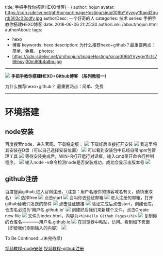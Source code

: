 title: 手把手教你搭建HEXO博客(一)
author: hojun
avatar: https://cdn.jsdelivr.net/gh/honjun/ImageHosting/sina/006bYVyvgy1ftand2qurdj303c03cdfv.jpg
authorDesc: 一个好奇的人
categories: 技术
series: 手把手教你搭建HEXO博客
date: 2018-06-06 21:25:30
authorLink: /about/hojun.html
authorAbout:
tags:
 - hexo
 - 博客
keywords: hexo
description: 为什么推荐hexo+github？最重要两点：简单、免费。
photos:
 - https://cdn.jsdelivr.net/gh/honjun/ImageHosting/sina/006bYVyvgy1fs1s79hhsvj30m80b4q8m.jpg
---
![](https://cdn.jsdelivr.net/gh/honjun/ImageHosting/sina/006bYVyvgy1fs1s79hhsvj30m80b4q8m.jpg)
**手把手教你搭建HEXO+Github博客 （系列教程一）**

为什么推荐hexo+github？
最重要两点：简单、免费

---

# **环境搭建**

## **node安装**
百度搜索node，进入官网。下载稳定版：
![](https://cdn.jsdelivr.net/gh/honjun/ImageHosting/sina/006bYVyvgy1fs1rvim3yyj30zw0kagt7.jpg)
下载好后直接打开安装
![](https://cdn.jsdelivr.net/gh/honjun/ImageHosting/sina/006bYVyvgy1fs1rvh8f6rj30em0be0tt.jpg)
我这里将其安装在D盘（可以自己选择安装位置）
![](https://cdn.jsdelivr.net/gh/honjun/ImageHosting/sina/006bYVyvgy1fs1rvgj5k0j30el0bf3zk.jpg)
可以看到安装包中已经自带npm包管理工具
![](https://cdn.jsdelivr.net/gh/honjun/ImageHosting/sina/006bYVyvgy1fs1rvfmn9xj30f90bvtc4.jpg)
等待安装完成后，WIN+R打开运行对话框。输入cmd带开命令行控制程序。
![](https://cdn.jsdelivr.net/gh/honjun/ImageHosting/sina/006bYVyvgy1fs1rves8vkj30bv06aq3u.jpg)
输入node -v命令检测node是否安装成功。成功会显示出版本号
![](https://cdn.jsdelivr.net/gh/honjun/ImageHosting/sina/006bYVyvgy1fs1rve73hcj30kg08iab9.jpg)

## **github注册**
百度搜索github,进入官网注册。（注意：用户名跟你的博客域名有关，请慎重取名）
![](https://cdn.jsdelivr.net/gh/honjun/ImageHosting/sina/006bYVyvgy1fs1rvd5kwlj30zz0kh7cw.jpg)
选择free
![](https://cdn.jsdelivr.net/gh/honjun/ImageHosting/sina/006bYVyvgy1fs1rvcd4eaj31080lcdmk.jpg)
点击start
![](https://cdn.jsdelivr.net/gh/honjun/ImageHosting/sina/006bYVyvgy1fs1rvbif89j31080lcn40.jpg)
会叫你去验证邮箱
![](https://cdn.jsdelivr.net/gh/honjun/ImageHosting/sina/006bYVyvgy1fs1rvaf8vmj31080lcjyi.jpg)
进入注册的邮箱，打开github给我们发送的邮件
![](https://cdn.jsdelivr.net/gh/honjun/ImageHosting/sina/006bYVyvgy1fs1rv9m7mmj31080lcaps.jpg)
点击验证链接
![](https://cdn.jsdelivr.net/gh/honjun/ImageHosting/sina/006bYVyvgy1fs1rv8prs5j31080lcws9.jpg)
验证完成后点击start，创建仓库。仓库名必须为'用户名.github.io'
![](https://cdn.jsdelivr.net/gh/honjun/ImageHosting/sina/006bYVyvgy1fs1rv7sbcpj31080lcwkb.jpg)
创建好后我们来新建个文件，点击Create new file
![](https://cdn.jsdelivr.net/gh/honjun/ImageHosting/sina/006bYVyvgy1fs1rv6xusfj31080lcwld.jpg)
文件为index.html，内容为`<h1>Hello Github Pages</h1>`
![](https://cdn.jsdelivr.net/gh/honjun/ImageHosting/sina/006bYVyvgy1fs1rv5kzanj31080lc78n.jpg)
复制你的仓库名————用户名.github.io
![](https://cdn.jsdelivr.net/gh/honjun/ImageHosting/sina/006bYVyvgy1fs1rv4whuij31080lcn2r.jpg)
在浏览器中粘贴，访问。看到如下页面（即使我们刚刚输入的内容）
![](https://cdn.jsdelivr.net/gh/honjun/ImageHosting/sina/006bYVyvgy1fs1rv41mkfj31080lctb5.jpg)

To Be Continued...(未完待续)

[视频教程-node安装](http://baijiahao.baidu.com/builder/preview/s?id=1602530977416575713)
[视频教程-github注册](http://baijiahao.baidu.com/builder/preview/s?id=1602531629225885820)